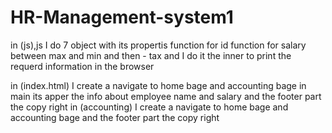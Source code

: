 # HR-Management-system1
in (js),js I do 7 object with its propertis
function for id 
function for salary between max and min and then - tax 
and I do it the inner to print the requerd information in the browser

in (index.html)
I create a navigate to home bage and accounting bage 
in main its apper the info about employee name and salary
and the footer part the copy right
in (accounting)
I create a navigate to home bage and accounting bage
and the footer part the copy right 